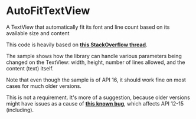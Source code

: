 AutoFitTextView
===============

A TextView that automatically fit its font and line count based on its available size and content

This code is heavily based on [**this StackOverflow thread**][1].

The sample shows how the library can handle various parameters being changed on the TextView: width, height, number of lines allowed, and the content (text) itself.

Note that even though the sample is of API 16, it should work fine on most cases for much older versions.

This is not a requirement. It's more of a suggestion, because older versions might have issues as a cause of [**this known bug**][2], which affects API 12-15 (including).


  [1]: http://stackoverflow.com/questions/16017165/auto-fit-textview-for-android/21851239
  [2]: https://code.google.com/p/android/issues/detail?id=22493
